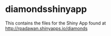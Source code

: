 diamondsshinyapp
================
This contains the files for the Shiny App found at
http://rpadawan.shinyapps.io/diamonds
